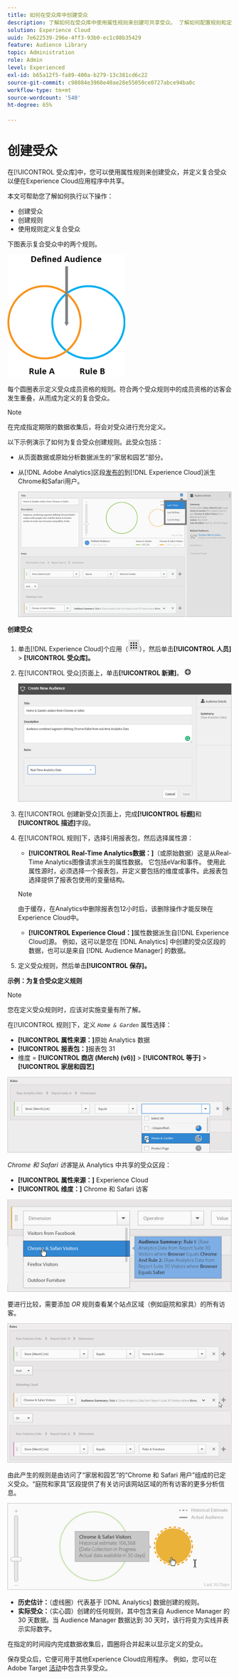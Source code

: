 ```yaml
---
title: 如何在受众库中创建受众
description: 了解如何在受众库中使用属性规则来创建可共享受众。 了解如何配置规则和定义复合受众。
solution: Experience Cloud
uuid: 7e622539-296e-4ff3-93b0-ec1c08b35429
feature: Audience Library
topic: Administration
role: Admin
level: Experienced
exl-id: b65a12f5-fa89-400a-b279-13c381cd6c22
source-git-commit: c98084e3960e40ae28e55050ce0727abce94ba0c
workflow-type: tm+mt
source-wordcount: '540'
ht-degree: 65%

---
```


# 创建受众

在[!UICONTROL 受众库]中，您可以使用属性规则来创建受众，并定义复合受众以便在Experience Cloud应用程序中共享。

本文可帮助您了解如何执行以下操作：

* 创建受众
* 创建规则
* 使用规则定义复合受众

下图表示复合受众中的两个规则。

![复合受众中的两个规则](assets/audience_sharing.png)

每个圆圈表示定义受众成员资格的规则。符合两个受众规则中的成员资格的访客会发生重叠，从而成为定义的复合受众。

>[!NOTE]
>
>在完成指定期限的数据收集后，将会对受众进行充分定义。

以下示例演示了如何为复合受众创建规则。此受众包括：

* 从页面数据或原始分析数据派生的“家居和园艺”部分。
* 从[!DNL Adobe Analytics]区段[发布的](overview.md)到[!DNL Experience Cloud]派生Chrome和Safari用户。

  ![为复合受众创建规则](assets/audience_create.png)

**创建受众**

1. 单击[!DNL Experience Cloud]个应用（![个应用图标](assets/apps-icon.png)），然后单击&#x200B;**[!UICONTROL 人员]** > **[!UICONTROL 受众库]。**

1. 在[!UICONTROL 受众]页面上，单击&#x200B;**[!UICONTROL 新建]**。 ![新受众](assets/add_icon_small.png)

   ![创建受众](assets/audience_create_new.png)

1. 在[!UICONTROL 创建新受众]页面上，完成&#x200B;**[!UICONTROL 标题]**&#x200B;和&#x200B;**[!UICONTROL 描述]**&#x200B;字段。
1. 在[!UICONTROL 规则]下，选择引用报表包，然后选择属性源：

   * **[!UICONTROL Real-Time Analytics数据：]**（或原始数据）这是从Real-Time Analytics图像请求派生的属性数据。 它包括eVar和事件。 使用此属性源时，必须选择一个报表包，并定义要包括的维度或事件。此报表包选择提供了报表包使用的变量结构。

   >[!NOTE]
   >
   >由于缓存，在Analytics中删除报表包12小时后，该删除操作才能反映在Experience Cloud中。

   * **[!UICONTROL Experience Cloud：]**&#x200B;属性数据派生自[!DNL Experience Cloud]源。 例如，这可以是您在 [!DNL Analytics] 中创建的受众区段的数据，也可以是来自 [!DNL Audience Manager] 的数据。

1. 定义受众规则，然后单击&#x200B;**[!UICONTROL 保存]。**

**示例：为复合受众定义规则**

>[!NOTE]
>
>您在定义受众规则时，应该对实施变量有所了解。

在[!UICONTROL 规则]下，定义 *`Home & Garden`* 属性选择：

* **[!UICONTROL 属性来源：]**&#x200B;原始 Analytics 数据
* **[!UICONTROL 报表包：]**&#x200B;报表包 31
* 维度 = **[!UICONTROL 商店 (Merch) (v6)]** > **[!UICONTROL 等于]** > **[!UICONTROL 家居和园艺]**

![受众库中的属性选择](assets/home_garden.png)

*Chrome 和 Safari 访客*&#x200B;是从 Analytics 中共享的受众区段：

* **[!UICONTROL 属性来源：]** Experience Cloud
* **[!UICONTROL 维度：]** Chrome 和 Safari 访客

![Chrome 和 Safari 访客](assets/chrome_safari.png)

要进行比较，需要添加 *OR* 规则查看某个站点区域（例如庭院和家具）的所有访客。

![受众的 OR 规则](assets/audiences_rule_patio.png)

由此产生的规则是由访问了“家居和园艺”的“Chrome 和 Safari 用户”组成的已定义受众。“庭院和家具”区段提供了有关访问该网站区域的所有访客的更多分析信息。

![Experience Cloud 中的已定义受众](assets/defined_audience.png)

* **历史估计：**（虚线圈）代表基于 [!DNL Analytics] 数据创建的规则。
* **实际受众：**（实心圆）创建的任何规则，其中包含来自 Audience Manager 的 30 天数据。当 Audience Manager 数据达到 30 天时，该行将变为实线并表示实际数字。

在指定的时间段内完成数据收集后，圆圈将合并起来以显示定义的受众。

保存受众后，它便可用于其他Experience Cloud应用程序。 例如，您可以在Adobe Target [活动](https://experienceleague.adobe.com/zh-hans/docs/target/using/activities/activities)中包含共享受众。
